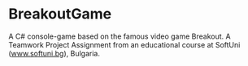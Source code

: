 # BreakoutGame
A C# console-game based on the famous video game Breakout. A Teamwork Project Assignment from an educational course at SoftUni (www.softuni.bg), Bulgaria. 
